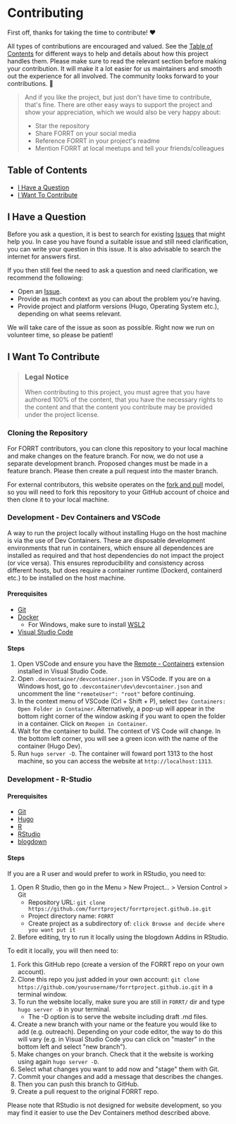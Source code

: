 # Contributing

First off, thanks for taking the time to contribute! ❤️

All types of contributions are encouraged and valued. See the [Table of Contents](#table-of-contents) for different ways to help and details about how this project handles them. Please make sure to read the relevant section before making your contribution. It will make it a lot easier for us maintainers and smooth out the experience for all involved. The community looks forward to your contributions. 🎉

> And if you like the project, but just don't have time to contribute, that's fine. There are other easy ways to support the project and show your appreciation, which we would also be very happy about:
>
> - Star the repository
> - Share FORRT on your social media
> - Reference FORRT in your project's readme
> - Mention FORRT at local meetups and tell your friends/colleagues

## Table of Contents

- [I Have a Question](#i-have-a-question)
- [I Want To Contribute](#i-want-to-contribute)

## I Have a Question

Before you ask a question, it is best to search for existing [Issues](/issues) that might help you. In case you have found a suitable issue and still need clarification, you can write your question in this issue. It is also advisable to search the internet for answers first.

If you then still feel the need to ask a question and need clarification, we recommend the following:

- Open an [Issue](/issues/new).
- Provide as much context as you can about the problem you're having.
- Provide project and platform versions (Hugo, Operating System etc.), depending on what seems relevant.

We will take care of the issue as soon as possible. Right now we run on volunteer time, so please be patient!

## I Want To Contribute

> ### Legal Notice
> When contributing to this project, you must agree that you have authored 100% of the content, that you have the necessary rights to the content and that the content you contribute may be provided under the project license.

### Cloning the Repository

For FORRT contributors, you can clone this repository to your local machine and make changes on the feature branch. For now, we do not use a separate development branch. Proposed changes must be made in a feature branch. Please then create a pull request into the master branch.

For external contributors, this website operates on the [fork and pull](https://reflectoring.io/github-fork-and-pull/) model, so you will need to fork this repository to your GitHub account of choice and then clone it to your local machine.

### Development - Dev Containers and VSCode

A way to run the project locally without installing Hugo on the host machine is via the use of Dev Containers. These are disposable development environments that run in containers, which ensure all dependences are installed as required and that host dependencies do not impact the project (or vice versa). This ensures reproducibility and consistency across different hosts, but does require a container runtime (Dockerd, containerd etc.) to be installed on the host machine.

#### Prerequisites

- [Git](https://git-scm.com/book/en/v2/Getting-Started-Installing-Git)
- [Docker](https://docs.docker.com/get-docker/)
  - For Windows, make sure to install [WSL2](https://learn.microsoft.com/en-us/windows/wsl/install)
- [Visual Studio Code](https://code.visualstudio.com/)

#### Steps

1. Open VSCode and ensure you have the [Remote - Containers](https://marketplace.visualstudio.com/items?itemName=ms-vscode-remote.remote-containers) extension installed in Visual Studio Code.
2. Open `.devcontainer/devcontainer.json` in VSCode. If you are on a Windows host, go to `.devcontainer\dev\devcontainer.json` and uncomment the line `"remoteUser": "root"` before continuing.
3. In the context menu of VSCode (Crl + Shift + P), select `Dev Containers: Open Folder in Container`. Alternatively, a pop-up will appear in the bottom right corner of the window asking if you want to open the folder in a container. Click on `Reopen in Container`.
4. Wait for the container to build. The context of VS Code will change. In the bottom left corner, you will see a green icon with the name of the container (Hugo Dev).
5. Run `hugo server -D`. The container will foward port 1313 to the host machine, so you can access the website at `http://localhost:1313`.

### Development - R-Studio

#### Prerequisites

* [Git](https://git-scm.com/book/en/v2/Getting-Started-Installing-Git)
* [Hugo](https://gohugo.io/getting-started/installing/)
* [R](https://cran.r-project.org/)
* [RStudio](https://www.rstudio.com/products/rstudio/download/)
* [blogdown](https://bookdown.org/yihui/blogdown/)

#### Steps

If you are a R user and would prefer to work in RStudio, you need to:

1. Open R Studio, then go in the Menu > New Project... > Version Control > Git
    * Repository URL: `git clone https://github.com/forrtproject/forrtproject.github.io.git`
    * Project directory name: `FORRT`
    * Create project as a subdirectory of: `click Browse and decide where you want put it`
2. Before editing, try to run it locally using the blogdown Addins in RStudio.

To edit it locally, you will then need to:

1. Fork this GitHub repo (create a version of the FORRT repo on your own account).
2. Clone this repo you just added in your own account: `git clone https://github.com/yourusername/forrtproject.github.io.git` in a terminal window.
3. To run the website locally, make sure you are still in `FORRT/` dir and type `hugo server -D` in your terminal.
   - The -D option is to serve the website including draft .md files.
4.  Create a new branch with your name or the feature you would like to add (e.g. outreach). Depending on your code editor, the way to do this will vary (e.g. in Visual Studio Code you can click on "master" in the bottom left and select "new branch").
5. Make changes on your branch. Check that it the website is working using again `hugo server -D`.
6. Select what changes you want to add now and "stage" them with Git.
7. Commit your changes and add a message that describes the changes.
8. Then you can push this branch to GitHub.
9. Create a pull request to the original FORRT repo.

Please note that RStudio is not designed for website development, so you may find it easier to use the Dev Containers method described above.